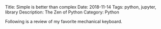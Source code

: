 Title: Simple is better than complex
Date: 2018-11-14
Tags: python, jupyter, library
Description: The Zen of Python
Category: Python

Following is a review of my favorite mechanical keyboard.
